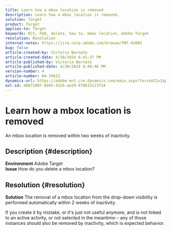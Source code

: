 ```yaml
---
title: Learn how a mbox location is removed
description: Learn how a mbox location is removed.
solution: Target
product: Target
applies-to: Target
keywords: KCS, FAQ, delete, how to, mbox location, Adobe Target
resolution: Resolution
internal-notes: https://jira.corp.adobe.com/browse/TNT-42085
bug: false
article-created-by: Victoria Barnato
article-created-date: 4/30/2024 6:41:37 PM
article-published-by: Victoria Barnato
article-published-date: 4/30/2024 6:46:46 PM
version-number: 4
article-number: KA-19623
dynamics-url: https://adobe-ent.crm.dynamics.com/main.aspx?forceUCI=1&pagetype=entityrecord&etn=knowledgearticle&id=740e5744-2107-ef11-9f89-000d3a31b84a
exl-id: 4887100f-0d45-412b-ae29-978615213f14
---
```

# Learn how a mbox location is removed


An mbox location is removed within two weeks of inactivity.

## Description {#description}

<b>Environment</b>
Adobe Target<br><b>Issue</b>
How do you delete a mbox location?

## Resolution {#resolution}


<b>Solution</b>
The removal of a mbox location from the drop-down visibility is performed automatically within 2 weeks of inactivity.

If you create it by mistake, or it's just not useful anymore, and is not linked to an active activity, or not selected in the meantime-- any of those instances should also be removed by inactivity, which is expected behavior.
